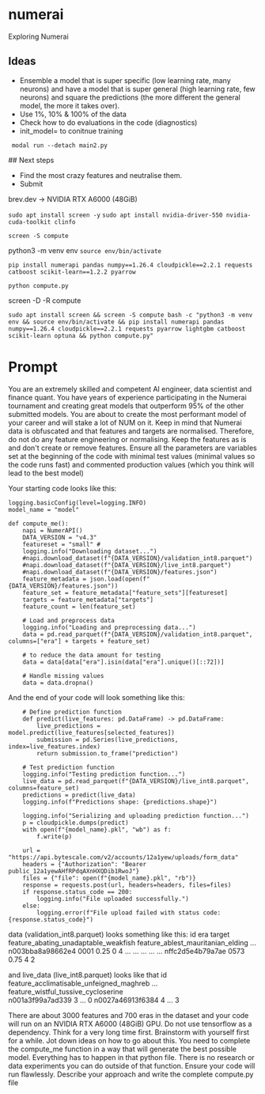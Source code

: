 # numerai
Exploring Numerai

## Ideas
- Ensemble a model that is super specific (low learning rate, many neurons) and have a model that is super general (high learning rate, few neurons) and square the predictions (the more different the general model, the more it takes over).
- Use 1%, 10% & 100% of the data
- Check how to do evaluations in the code (diagnostics)
- init_model= to conitnue training

` modal run --detach main2.py`

## Next steps
- Find the most crazy features and neutralise them. 
- Submit


brev.dev -> NVIDIA RTX A6000 (48GiB)



`sudo apt install screen -y`
`sudo apt install nvidia-driver-550 nvidia-cuda-toolkit clinfo`

`screen -S compute`

python3 -m venv env
`source env/bin/activate`

`pip install numerapi pandas numpy==1.26.4 cloudpickle==2.2.1 requests catboost scikit-learn==1.2.2 pyarrow`


`python compute.py`


screen -D -R compute

```sudo apt install screen && screen -S compute bash -c "python3 -m venv env && source env/bin/activate && pip install numerapi pandas numpy==1.26.4 cloudpickle==2.2.1 requests pyarrow lightgbm catboost scikit-learn optuna && python compute.py"```


# Prompt
You are an extremely skilled and competent AI engineer, data scientist and finance quant. 
You have years of experience participating in the Numerai tournament and creating great models that outperform 95% of the other submitted models. 
You are about to create the most performant model of your career and will stake a lot of NUM on it. 
Keep in mind that Numerai data is obfuscated and that features and targets are normalised. Therefore, do not do any feature engineering or normalising. Keep the features as is and don't create or remove features.
Ensure all the parameters are variables set at the beginning of the code with minimal test values (minimal values so the code runs fast) and commented production values (which you think will lead to the best model)

Your starting code looks like this:
```
logging.basicConfig(level=logging.INFO)
model_name = "model"

def compute_me():
    napi = NumerAPI()
    DATA_VERSION = "v4.3"
    featureset = "small" # 
    logging.info("Downloading dataset...")
    #napi.download_dataset(f"{DATA_VERSION}/validation_int8.parquet")
    #napi.download_dataset(f"{DATA_VERSION}/live_int8.parquet")
    #napi.download_dataset(f"{DATA_VERSION}/features.json")
    feature_metadata = json.load(open(f"{DATA_VERSION}/features.json"))
    feature_set = feature_metadata["feature_sets"][featureset]
    targets = feature_metadata["targets"]
    feature_count = len(feature_set)

    # Load and preprocess data
    logging.info("Loading and preprocessing data...")
    data = pd.read_parquet(f"{DATA_VERSION}/validation_int8.parquet", columns=["era"] + targets + feature_set)
    
    # to reduce the data amount for testing
    data = data[data["era"].isin(data["era"].unique()[::72])]

    # Handle missing values
    data = data.dropna()
```

And the end of your code will look something like this:
```
    # Define prediction function
    def predict(live_features: pd.DataFrame) -> pd.DataFrame:
        live_predictions = model.predict(live_features[selected_features])
        submission = pd.Series(live_predictions, index=live_features.index)
        return submission.to_frame("prediction")
        
    # Test prediction function
    logging.info("Testing prediction function...")
    live_data = pd.read_parquet(f"{DATA_VERSION}/live_int8.parquet", columns=feature_set)
    predictions = predict(live_data)
    logging.info(f"Predictions shape: {predictions.shape}")

    logging.info("Serializing and uploading prediction function...")
    p = cloudpickle.dumps(predict)
    with open(f"{model_name}.pkl", "wb") as f:
        f.write(p)

    url = "https://api.bytescale.com/v2/accounts/12a1yew/uploads/form_data"
    headers = {"Authorization": "Bearer public_12a1yewAHfRPdqAXnHXQDib1RwoJ"}
    files = {"file": open(f"{model_name}.pkl", "rb")}
    response = requests.post(url, headers=headers, files=files)
    if response.status_code == 200:
        logging.info("File uploaded successfully.")
    else:
        logging.error(f"File upload failed with status code: {response.status_code}")
```

data (validation_int8.parquet) looks something like this:
id era target feature_abating_unadaptable_weakfish feature_ablest_mauritanian_elding ...
n003bba8a98662e4 0001 0.25 0 4
... ... ... ... ...
nffc2d5e4b79a7ae 0573 0.75	4	2

and live_data (live_int8.parquet) looks like that
id feature_acclimatisable_unfeigned_maghreb  ...  feature_wistful_tussive_cycloserine                                  
n001a3f99a7ad339 3  ...  0
n0027a46913f6384 4  ... 3

There are about 3000 features and 700 eras in the dataset and your code will run on an NVIDIA RTX A6000 (48GiB) GPU. 
Do not use tensorflow as a dependency.
Think for a very long time first. Brainstorm with yourself first for a while. Jot down ideas on how to go about this. 
You need to complete the compute_me function in a way that will generate the best possible model. Everything has to happen in that python file. There is no research or data experiments you can do outside of that function. Ensure your code will run flawlessly.
Describe your approach and write the complete compute.py file 

